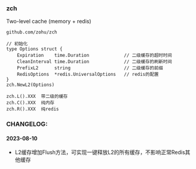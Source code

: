### zch
Two-level cache (memory + redis)

```
github.com/zohu/zch
```
```
// 初始化
type Options struct {
	Expiration    time.Duration             // 二级缓存的超时时间
	CleanInterval time.Duration             // 二级缓存的刷新时间
	PrefixL2      string                    // 二级缓存的前缀
	RedisOptions  *redis.UniversalOptions   // redis的配置
}
zch.NewL2(Options)
```
```
zch.L().XXX  带二级的缓存 
zch.C().XXX  纯内存
zch.R().XXX  纯redis
```

### CHANGELOG:
#### 2023-08-10
- L2缓存增加Flush方法，可实现一键释放L2的所有缓存，不影响正常Redis其他缓存